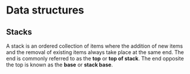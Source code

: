 # Data structures

## Stacks

A stack is an ordered collection of items where the addition of new items and the removal of existing items always take place at the same end. The end is commonly referred to as the **top** or **top of stack**. The end opposite the top is known as the **base** or **stack base**.
